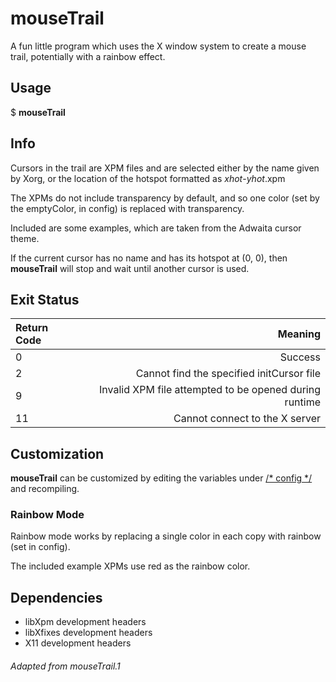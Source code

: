 mouseTrail
==========
A fun little program which uses the X window system
to create a mouse trail, potentially with a rainbow effect.

Usage
-----
$ **mouseTrail**

Info
----
Cursors in the trail are XPM files and are selected
either by the name given by Xorg, or the location of
the hotspot formatted as *xhot*-*yhot*.xpm

The XPMs do not include transparency by default, and
so one color (set by the emptyColor, in config) is
replaced with transparency.

Included are some examples, which are taken from the
Adwaita cursor theme.

If the current cursor has no name and has its hotspot at
(0, 0), then **mouseTrail** will stop and wait until another
cursor is used.


Exit Status
-----------
| Return Code |                                                Meaning |
| :---------- | -----------------------------------------------------: |
| 0           |                                                Success |
| 2           |              Cannot find the specified initCursor file |
| 9           | Invalid XPM file attempted to be opened during runtime |
| 11          |                         Cannot connect to the X server |

Customization
-------------
**mouseTrail** can be customized by editing the variables
under <ins>/* config */</ins> and recompiling.

### Rainbow Mode
Rainbow mode works by replacing a single color in each copy
with rainbow (set in config).

The included example XPMs use red as the rainbow color.

Dependencies
------------
- libXpm development headers
- libXfixes development headers
- X11 development headers

###### Adapted from mouseTrail.1
